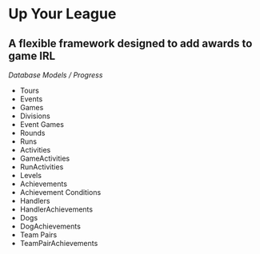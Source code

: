# Up Your League
## A flexible framework designed to add awards to game IRL

*Database Models / Progress*
* Tours
* Events
* Games
* Divisions
* Event Games
* Rounds
* Runs
* Activities
* GameActivities
* RunActivities
* Levels
* Achievements
* Achievement Conditions
* Handlers
* HandlerAchievements
* Dogs
* DogAchievements
* Team Pairs
* TeamPairAchievements